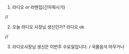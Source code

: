 
1. 라디오 or 라멘집(긴자뭐시기)

//

2. 오늘 라디오 사장님 생신인가?
   라디오 ok

//

3. 라디오사장님 생신은 이번주 수요일입니다. / 국물음식 아무거나

